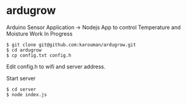 # ardugrow

Arduino Sensor Application -> Nodejs App to control Temperature and Moisture
Work In Progress

```shell
$ git clone git@github.com:karouman/ardugrow.git
$ cd ardugrow
$ cp config.txt config.h
```

Edit config.h to wifi and server address.

Start server

```shell
$ cd server
$ node index.js
```
